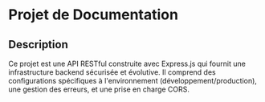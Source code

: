 # Projet de Documentation

## Description
Ce projet est une API RESTful construite avec Express.js qui fournit une infrastructure backend sécurisée et évolutive. Il comprend des configurations spécifiques à l'environnement (développement/production), une gestion des erreurs, et une prise en charge CORS. 